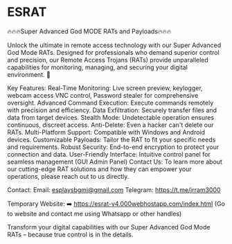 # ESRAT
🔥🔥🔥Super Advanced God MODE RATs and Payloads🔥🔥🔥

Unlock the ultimate in remote access technology with our Super Advanced God Mode RATs. Designed for professionals who demand superior control and precision, our Remote Access Trojans (RATs) provide unparalleled capabilities for monitoring, managing, and securing your digital environment. 🙊

Key Features:
Real-Time Monitoring: Live screen preview, keylogger, webcam access VNC control, Password stealer for comprehensive oversight.
Advanced Command Execution: Execute commands remotely with precision and efficiency.
Data Exfiltration: Securely transfer files and data from target devices.
Stealth Mode: Undetectable operation ensures continuous, discreet access.
Anti-Delete: Even a hacker can't delete our RATs.
Multi-Platform Support: Compatible with Windows and Android devices.
Customizable Payloads: Tailor the RAT to fit your specific needs and requirements.
Robust Security: End-to-end encryption to protect your connection and data.
User-Friendly Interface: Intuitive control panel for seamless management (GUI Admin Panel)
Contact Us:
To learn more about our cutting-edge RAT solutions and how they can empower your operations, please reach out to us directly.

Contact:
Email: esplaysbgmi@gmail.com
Telegram: https://t.me/jrram3000

Temporary Website: ➡️ https://esrat-v4.000webhostapp.com/index.html (Go to website and contact me using Whatsapp or other handles)

Transform your digital capabilities with our Super Advanced God Mode RATs – because true control is in the details.
